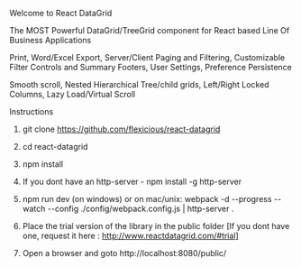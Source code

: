 Welcome to React DataGrid

The MOST Powerful DataGrid/TreeGrid component for React based Line Of Business Applications

Print, Word/Excel Export, Server/Client Paging and Filtering, Customizable Filter Controls and Summary Footers, User Settings, Preference Persistence

Smooth scroll, Nested Hierarchical Tree/child grids, Left/Right Locked Columns, Lazy Load/Virtual Scroll

Instructions


1) git clone https://github.com/flexicious/react-datagrid

2) cd react-datagrid

3) npm install 

4) If you dont have an http-server - npm install -g http-server

5) npm run dev (on windows) or on mac/unix: webpack -d --progress  --watch --config ./config/webpack.config.js | http-server .

6) Place the trial version of the library in the public folder [If you dont have one, request it here : http://www.reactdatagrid.com/#trial]

7) Open a browser and goto http://localhost:8080/public/ 
